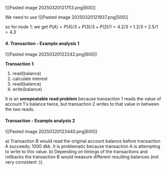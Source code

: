 ![[Pasted image 20250320121753.png|600]]

We need to use 
![[Pasted image 20250320121937.png|500]]

so for node 1: we get
$P(A) = P(4)/3 + P(3)/3 + P(2)/1 = 4.2/3 + 1.2/3 + 2.5/1 = 4.3$

#### 4. Transaction - Example analysis 1
![[Pasted image 20250320122242.png|600]]

**Transaction 1**: 
1. read(balance)
2. calculate interest  
3. read(balance)
4. write(balance)

It is an **unrepeatable read problem** because transaction 1 reads the value of account 1's balance twice, but transaction 2 writes to that value in between the two reads.

#### Transaction - Example analysis 2
![[Pasted image 20250320123440.png|600]]

a)
Transaction B would read the original account balance before transaction A succeeds; 1000 dkk. 
It is problematic because transaction A is attempting to write to this value.
b)
Depending on timings of the transactions and rollbacks the transaction B would measure different resulting balances (not very consistent :)). 


